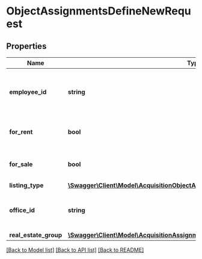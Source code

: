 # ObjectAssignmentsDefineNewRequest

## Properties
Name | Type | Description | Notes
------------ | ------------- | ------------- | -------------
**employee_id** | **string** | The Id of the employee this assignment belongs to. | 
**for_rent** | **bool** | Is this an assignment for rent or for sale? | 
**for_sale** | **bool** | Is this an assignment for rent or for sale? | 
**listing_type** | [**\Swagger\Client\Model\AcquisitionObjectAssignmentsDefineNewRequestListingType**](AcquisitionObjectAssignmentsDefineNewRequestListingType.md) |  | 
**office_id** | **string** | The Id of the office this assignment belongs to. | 
**real_estate_group** | [**\Swagger\Client\Model\AcquisitionAssignmentsDefineNewRequestRealEstateGroup**](AcquisitionAssignmentsDefineNewRequestRealEstateGroup.md) |  | 

[[Back to Model list]](../README.md#documentation-for-models) [[Back to API list]](../README.md#documentation-for-api-endpoints) [[Back to README]](../README.md)


